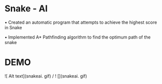 # Snake - AI

• Created an automatic program that attempts to achieve the highest score
in Snake

• Implemented A* Pathfinding algorithm to find the optimum path of the
snake

# DEMO
![ Alt text](snakeai. gif) / ! [](snakeai. gif)
